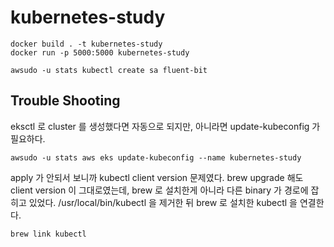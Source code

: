 # kubernetes-study

```
docker build . -t kubernetes-study
docker run -p 5000:5000 kubernetes-study
```

```
awsudo -u stats kubectl create sa fluent-bit
```

## Trouble Shooting

eksctl 로 cluster 를 생성했다면 자동으로 되지만, 아니라면 update-kubeconfig 가 필요하다.

```
awsudo -u stats aws eks update-kubeconfig --name kubernetes-study
```

apply 가 안되서 보니까 kubectl client version 문제였다. 
brew upgrade 해도 client version 이 그대로였는데, 
brew 로 설치한게 아니라 다른 binary 가 경로에 잡히고 있었다. 
/usr/local/bin/kubectl 을 제거한 뒤 brew 로 설치한 kubectl 을 연결한다.

```
brew link kubectl
```
